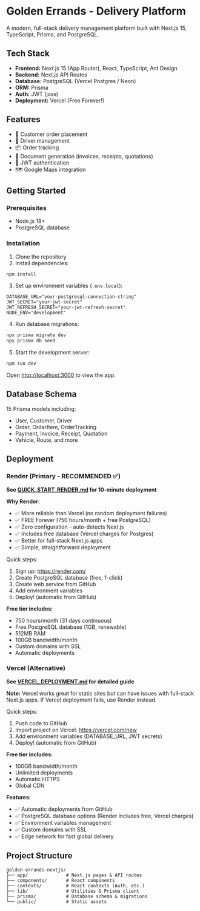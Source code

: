 # Golden Errands - Delivery Platform

A modern, full-stack delivery management platform built with Next.js 15, TypeScript, Prisma, and PostgreSQL.

## Tech Stack

- **Frontend:** Next.js 15 (App Router), React, TypeScript, Ant Design
- **Backend:** Next.js API Routes
- **Database:** PostgreSQL (Vercel Postgres / Neon)
- **ORM:** Prisma
- **Auth:** JWT (jose)
- **Deployment:** Vercel (Free Forever!)

## Features

- 🚀 Customer order placement
- 🚚 Driver management
- 📦 Order tracking
- 📄 Document generation (invoices, receipts, quotations)
- 🔐 JWT authentication
- 🗺️ Google Maps integration

## Getting Started

### Prerequisites
- Node.js 18+
- PostgreSQL database

### Installation

1. Clone the repository
2. Install dependencies:
```bash
npm install
```

3. Set up environment variables (`.env.local`):
```env
DATABASE_URL="your-postgresql-connection-string"
JWT_SECRET="your-jwt-secret"
JWT_REFRESH_SECRET="your-jwt-refresh-secret"
NODE_ENV="development"
```

4. Run database migrations:
```bash
npx prisma migrate dev
npx prisma db seed
```

5. Start the development server:
```bash
npm run dev
```

Open [http://localhost:3000](http://localhost:3000) to view the app.

## Database Schema

15 Prisma models including:
- User, Customer, Driver
- Order, OrderItem, OrderTracking
- Payment, Invoice, Receipt, Quotation
- Vehicle, Route, and more

## Deployment

### Render (Primary - RECOMMENDED ✅)
**See [QUICK_START_RENDER.md](./QUICK_START_RENDER.md) for 10-minute deployment**

**Why Render:**
- ✅ More reliable than Vercel (no random deployment failures)
- ✅ FREE Forever (750 hours/month + free PostgreSQL)
- ✅ Zero configuration - auto-detects Next.js
- ✅ Includes free database (Vercel charges for Postgres)
- ✅ Better for full-stack Next.js apps
- ✅ Simple, straightforward deployment

Quick steps:
1. Sign up: https://render.com/
2. Create PostgreSQL database (free, 1-click)
3. Create web service from GitHub
4. Add environment variables
5. Deploy! (automatic from GitHub)

**Free tier includes:**
- 750 hours/month (31 days continuous)
- Free PostgreSQL database (1GB, renewable)
- 512MB RAM
- 100GB bandwidth/month
- Custom domains with SSL
- Automatic deployments

### Vercel (Alternative)
**See [VERCEL_DEPLOYMENT.md](./VERCEL_DEPLOYMENT.md) for detailed guide**

**Note:** Vercel works great for static sites but can have issues with full-stack Next.js apps. If Vercel deployment fails, use Render instead.

Quick steps:
1. Push code to GitHub
2. Import project on Vercel: https://vercel.com/new
3. Add environment variables (DATABASE_URL, JWT secrets)
4. Deploy! (automatic from GitHub)

**Free tier includes:**
- 100GB bandwidth/month
- Unlimited deployments
- Automatic HTTPS
- Global CDN

**Features:**
- ✅ Automatic deployments from GitHub
- ✅ PostgreSQL database options (Render includes free, Vercel charges)
- ✅ Environment variables management
- ✅ Custom domains with SSL
- ✅ Edge network for fast global delivery

## Project Structure

```
golden-errands-nextjs/
├── app/              # Next.js pages & API routes
├── components/       # React components
├── contexts/         # React contexts (Auth, etc.)
├── lib/              # Utilities & Prisma client
├── prisma/           # Database schema & migrations
└── public/           # Static assets
```
